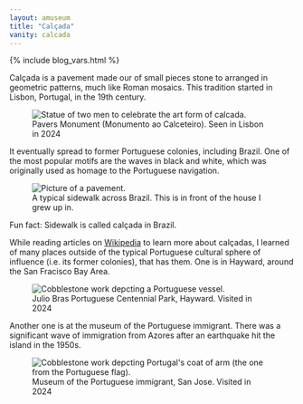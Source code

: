 ```yaml
---
layout: amuseum
title: "Calçada"
vanity: calcada
---
```


{% include blog_vars.html %}

Calçada is a pavement made our of small pieces stone to arranged in geometric patterns, much like Roman mosaics. This tradition started in Lisbon, Portugal, in the 19th century.

<figure class="center_children">
  <img src="{{resources_path_amuseum}}/lisboa.jpg" alt="Statue of two men to celebrate the art form of calcada." />
  <figcaption>Pavers Monument (Monumento ao Calceteiro). Seen in Lisbon in 2024</figcaption>
</figure>

It eventually spread to former Portuguese colonies, including Brazil. One of the most popular motifs are the waves in black and white, which was originally used as homage to the Portuguese navigation.

<figure class="center_children">
  <img src="{{resources_path_amuseum}}/home.png" alt="Picture of a pavement." />
  <figcaption>A typical sidewalk across Brazil. This is in front of the house I grew up in.</figcaption>
</figure>

Fun fact: Sidewalk is called calçada in Brazil.


While reading articles on [Wikipedia](https://en.wikipedia.org/wiki/Portuguese_pavement) to learn more about calçadas, I learned of many places outside of the typical Portuguese cultural sphere of influence (i.e. its former colonies), that has them. One is in Hayward, around the San Fracisco Bay Area.

<figure class="center_children">
  <img src="{{resources_path_amuseum}}/hayward.jpg" alt="Cobblestone work depcting a Portuguese vessel." />
  <figcaption>Julio Bras Portuguese Centennial Park, Hayward. Visited in 2024</figcaption>
</figure>

Another one is at the museum of the Portuguese immigrant. There was a significant wave of immigration from Azores after an earthquake hit the island in the 1950s.

<figure class="center_children">
  <img src="{{resources_path_amuseum}}/museum.jpg" alt="Cobblestone work depcting Portugal's coat of arm (the one from the Portuguese flag)." />
  <figcaption>Museum of the Portuguese immigrant, San Jose. Visited in 2024</figcaption>
</figure>
